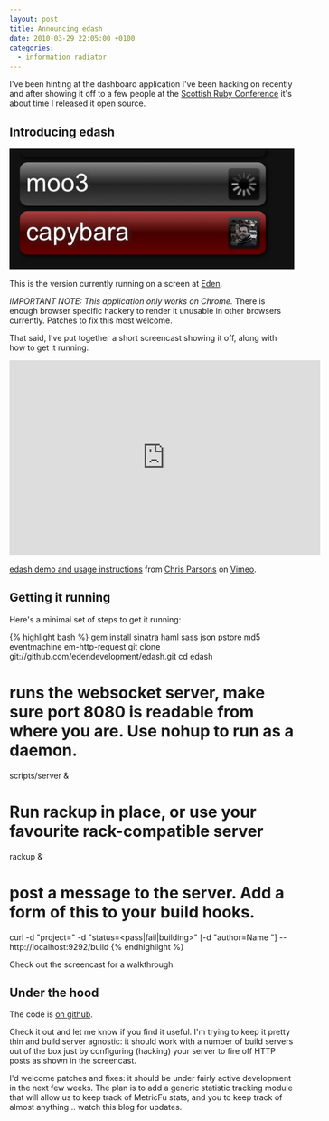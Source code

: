 ```yaml
---
layout: post
title: Announcing edash
date: 2010-03-29 22:05:00 +0100
categories:
  - information radiator
---
```

I've been hinting at the dashboard application I've been hacking on recently and after showing it off to a few people at the [Scottish Ruby Conference](http://scottishrubyconference.com) it's about time I released it open source.

## Introducing edash

![edash screenshot](/files/edash-1.png)

This is the version currently running on a screen at [Eden](http://edendevelopment.co.uk). 

*IMPORTANT NOTE: This application only works on Chrome.* There is enough browser specific hackery to render it unusable in other browsers currently. Patches to fix this most welcome.

That said, I've put together a short screencast showing it off, along with how to get it running:

<object width="550" height="344"><param name="allowfullscreen" value="true" /><param name="allowscriptaccess" value="always" /><param name="movie" value="http://vimeo.com/moogaloop.swf?clip_id=10535751&amp;server=vimeo.com&amp;show_title=1&amp;show_byline=1&amp;show_portrait=0&amp;color=c9ff23&amp;fullscreen=1" /><embed src="http://vimeo.com/moogaloop.swf?clip_id=10535751&amp;server=vimeo.com&amp;show_title=1&amp;show_byline=1&amp;show_portrait=0&amp;color=c9ff23&amp;fullscreen=1" type="application/x-shockwave-flash" allowfullscreen="true" allowscriptaccess="always" width="550" height="344"></embed></object>

<p><a href="http://vimeo.com/10535751">edash demo and usage instructions</a> from <a href="http://vimeo.com/user2596622">Chris Parsons</a> on <a href="http://vimeo.com">Vimeo</a>.</p>

## Getting it running

Here's a minimal set of steps to get it running:

{% highlight bash %}
gem install sinatra haml sass json pstore md5 eventmachine em-http-request
git clone git://github.com/edendevelopment/edash.git
cd edash
# runs the websocket server, make sure port 8080 is readable from where you are. Use nohup to run as a daemon.
scripts/server &
# Run rackup in place, or use your favourite rack-compatible server
rackup &
# post a message to the server. Add a form of this to your build hooks.
curl -d "project=<project>" -d "status=<pass|fail|building>" [-d "author=Name <email>"] -- http://localhost:9292/build
{% endhighlight %}

Check out the screencast for a walkthrough.

## Under the hood

The code is [on github](http://github.com/edendevelopment/edash).

Check it out and let me know if you find it useful. I'm trying to keep it pretty thin and build server agnostic: it should work with a number of build servers out of the box just by configuring (hacking) your server to fire off HTTP posts as shown in the screencast.

I'd welcome patches and fixes: it should be under fairly active development in the next few weeks. The plan is to add a generic statistic tracking module that will allow us to keep track of MetricFu stats, and you to keep track of almost anything... watch this blog for updates.


